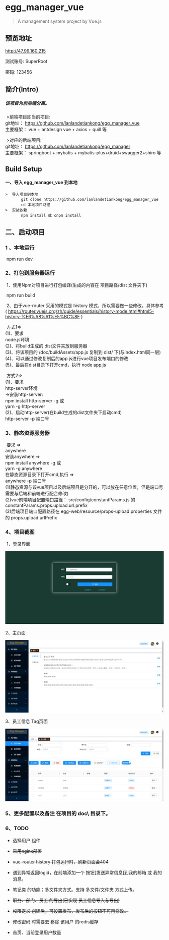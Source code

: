 # egg_manager_vue

> A management system project by Vue.js 



## 预览地址

http://47.99.160.215 

测试账号: SuperRoot

密码: 123456

## 简介(Intro)

##### 该项目为前后端分离。
​	>前端项目即当前项目:  
​    		git地址： https://github.com/lanlandetiankong/egg_manager_vue  
​    		主要框架： vue + antdesign vue + axios + quill  等    

​	>对应的后端项目:  
​    		git地址： https://github.com/lanlandetiankong/egg_manager  
​    		主要框架： springboot + mybatis + mybatis-plus+druid+swagger2+shiro 等  
## Build Setup

#### 一、导入 egg_manager_vue 到本地

	>​	导入项目到本地
	​		git clone https://github.com/lanlandetiankong/egg_manager_vue 
	​		cd 本地项目路径
	>​	安装依赖
	​		npm install 或 cnpm install

## 二、启动项目

### 1 、本地运行

​	npm run dev  

### 2、打包到服务器运行

​	1、使用Npm对项目进行打包编译(生成的内容在 项目路径/dist 文件夹下)

​		npm run build

​	2、由于vue-router 采用的模式是 history 模式，所以需要做一些修改。具体参考( https://router.vuejs.org/zh/guide/essentials/history-mode.html#html5-history-%E6%A8%A1%E5%BC%8F )

​			方式1=>  
​    			(1)、要求  
​    				node.js环境  
​    			(2)、将build生成的 dist文件夹放到服务器  
​    			(3)、将该项目的 /doc/buildAssets/app.js 复制到 dist/ 下(与index.html同一层)  
​    			(4)、可以通过修改复制后的app.js进行vue项目发布端口的修改  
​    			(5)、最后在dist目录下打开cmd，执行    node app.js

​			方式2=>  
​    			(1)、要求  
​    				http-server环境  
​    				  ->安装http-server:  
​        				npm install http-server -g  或  
​        				yarn -g http-server  
​    			(2)、启动http-server(在build生成的dist文件夹下启动cmd)  
​              		http-server -p 端口号

### 3、静态资源服务器
​			要求 =>  
​    				anywhere  
​    		安装anywhere =>  
​            		npm install anywhere -g  或  
​            		yarn -g anywhere  
​    		在静态资源目录下打开cmd,执行 =>  
​        			anywhere -p 端口号  
​        			(1)静态资源与该vue项目以及后端项目是分开的，可以放在任意位置，但是端口号需要与后端和前端进行配合修改)  
​        			(2)vue前端项目配置端口路径： src/config/constantParams.js 的  constantParams.props.upload.url.prefix  
​        			(3)后端项目端口配置路径在 egg-web/resource/props-upload.properties 文件的 props.upload.urlPrefix  

### 4、项目截图

​	1、登录界面  

![images](https://github.com/lanlandetiankong/egg_manager_vue/blob/master/md_images/image-20200307215347922.png)

2、主页面  

![image](https://github.com/lanlandetiankong/egg_manager_vue/blob/master/md_images/image-20200307215508375.png)

3、员工信息 Tag页面  

![image](https://github.com/lanlandetiankong/egg_manager_vue/blob/master/md_images/image-20200307215552430.png)

### 5、更多配置以及备注 在项目的 doc\ 目录下。



### 6、TODO

- 选择用户 组件
- ~~采用nginx部署~~
- ~~vue-router history 打包运行时，刷新页面会404~~
- 遇到异常返回logid，在前端添加一个  按钮[发送异常信息]到我的邮箱 或 我的消息。
- 笔记类 的功能；多文件夹方式。支持 多文件/文件夹 方式上传。
- ~~职务、部门、员工 的导出(已实现 员工信息导入与导出)~~
- ~~权限定义 创建后，可设置发布，发布后的按钮不可再修改。~~

- 修改密码 时需要去 移除 该用户 的redis缓存
- 首页、当前登录用户数量
